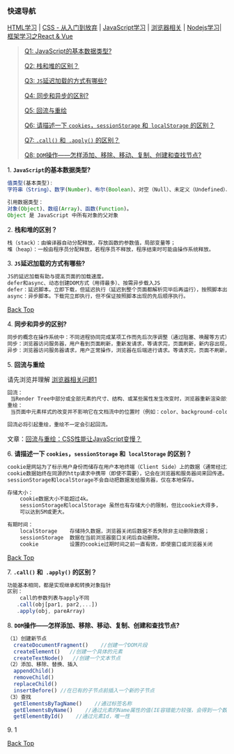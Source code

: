 ### <span id="top">快速导航</span>

[HTML学习](./knowledge-map/fe/html.md) | [CSS - 从入门到放弃](./knowledge-map/fe/css.md) | [JavaScript学习](./knowledge-map/fe/javascript.md) | [浏览器相关](./knowledge-map/fe/browser.md) | [Nodejs学习](./knowledge-map/fe/nodejs.md)| [框架学习之React & Vue](./knowledge-map/fe/react-vue.md)



> [Q1: JavaScript的基本数据类型?](#q1)
>
> [Q2: 栈和堆的区别？](#q2)
>
> [Q3: `JS`延迟加载的方式有哪些?](#q3)
>
> [Q4: 同步和异步的区别?](#q4)
>
> [Q5: 回流与重绘](#q5)
>
> [Q6: 请描述一下 `cookies`，`sessionStorage` 和` localStorage` 的区别？](#q6)
>
> [Q7: `.call()` 和` .apply()` 的区别？](#q7)
>
> [Q8: `DOM`操作——怎样添加、移除、移动、复制、创建和查找节点?](#q8)



<span id="q1">1</span>. **`JavaScript`的基本数据类型?**

   ```javascript
   值类型(基本类型):
   字符串（String）、数字(Number)、布尔(Boolean)、对空（Null）、未定义（Undefined）、Symbol。
   
   引用数据类型：
   对象(Object)、数组(Array)、函数(Function)。
   Object 是 JavaScript 中所有对象的父对象
   ```

<span id="q2">2</span>. **栈和堆的区别？**

   ```javascript
   栈（stack）：由编译器自动分配释放，存放函数的参数值，局部变量等；
   堆（heap）：一般由程序员分配释放，若程序员不释放，程序结束时可能由操作系统释放。
   ```

<span id="q3">3</span>. **`JS`延迟加载的方式有哪些?**

   ```javascript
   JS的延迟加载有助与提高页面的加载速度。
   defer和async、动态创建DOM方式（用得最多）、按需异步载入JS
   defer：延迟脚本。立即下载，但延迟执行（延迟到整个页面都解析完毕后再运行），按照脚本出现的先后顺序执行。
   async：异步脚本。下载完立即执行，但不保证按照脚本出现的先后顺序执行。
   ```

[Back Top](#top)

<span id="q4">4</span>. **同步和异步的区别?**

   ```javascript
   同步的概念在操作系统中：不同进程协同完成某项工作而先后次序调整（通过阻塞、唤醒等方式），同步强调的是顺序性，谁先谁后。异步不存在顺序性。
   同步：浏览器访问服务器，用户看到页面刷新，重新发请求，等请求完，页面刷新，新内容出现，用户看到新内容之后进行下一步操作。
   异步：浏览器访问服务器请求，用户正常操作，浏览器在后端进行请求。等请求完，页面不刷新，新内容也会出现，用户看到新内容。
   ```

<span id="q5">5</span>. **回流与重绘**

   请先浏览并理解 [浏览器相关问题1](./browser.md#1)

   ```javascript
   回流：
   	当Render Tree中部分或全部元素的尺寸、结构、或某些属性发生改变时，浏览器重新渲染部分或全部文档的过程称为回流。
   重绘：
   	当页面中元素样式的改变并不影响它在文档流中的位置时（例如：color、background-color、visibility等），浏览器会将新样式赋予给元素并重新绘制它，
   
   回流必将引起重绘，重绘不一定会引起回流。
   ```

   文章：[回流与重绘：CSS性能让JavaScript变慢？]([https://www.zhangxinxu.com/wordpress/2010/01/%E5%9B%9E%E6%B5%81%E4%B8%8E%E9%87%8D%E7%BB%98%EF%BC%9Acss%E6%80%A7%E8%83%BD%E8%AE%A9javascript%E5%8F%98%E6%85%A2%EF%BC%9F/](https://www.zhangxinxu.com/wordpress/2010/01/回流与重绘：css性能让javascript变慢？/))

<span id="q6">6</span>. **请描述一下 `cookies`，`sessionStorage` 和` localStorage` 的区别？**

   ```javascript
   cookie是网站为了标示用户身份而储存在用户本地终端（Client Side）上的数据（通常经过加密）。
   cookie数据始终在同源的http请求中携带（即使不需要），记会在浏览器和服务器间来回传递。
   sessionStorage和localStorage不会自动把数据发给服务器，仅在本地保存。
   
   存储大小：
       cookie数据大小不能超过4k。
       sessionStorage和localStorage 虽然也有存储大小的限制，但比cookie大得多，
       可以达到5M或更大。
   
   有期时间：
       localStorage    存储持久数据，浏览器关闭后数据不丢失除非主动删除数据；
       sessionStorage  数据在当前浏览器窗口关闭后自动删除。
       cookie          设置的cookie过期时间之前一直有效，即使窗口或浏览器关闭
   ```

[Back Top](#top)

<span id="q7">7</span>. **`.call()` 和` .apply()` 的区别？**

   ```javascript
   功能基本相同，都是实现继承和转换对象指针
   区别：
       call的参数列表与apply不同
      .call(obj[par1, par2,...])
      .apply(obj, pareArray)
   ```

<span id="q8">8</span>. **`DOM`操作——怎样添加、移除、移动、复制、创建和查找节点?**

   ```javascript
   （1）创建新节点
     createDocumentFragment()    //创建一个DOM片段
     createElement()   //创建一个具体的元素
     createTextNode()   //创建一个文本节点
   （2）添加、移除、替换、插入
     appendChild()
     removeChild()
     replaceChild()
     insertBefore() //在已有的子节点前插入一个新的子节点
   （3）查找
     getElementsByTagName()    //通过标签名称
     getElementsByName()    //通过元素的Name属性的值(IE容错能力较强，会得到一个数组，其中包括id等于name值的)
     getElementById()    //通过元素Id，唯一性
   ```

<span id="q9">9</span>. 1

[Back Top](#top)

